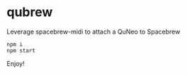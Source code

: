 qubrew
======

Leverage spacebrew-midi to attach a QuNeo to Spacebrew

```
npm i
npm start
```

Enjoy!
